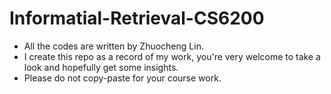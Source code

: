 # Informatial-Retrieval-CS6200
* All the codes are written by Zhuocheng Lin.
* I create this repo as a record of my work, you're very welcome to take a look and hopefully get some insights. 
* Please do not copy-paste for your course work.
